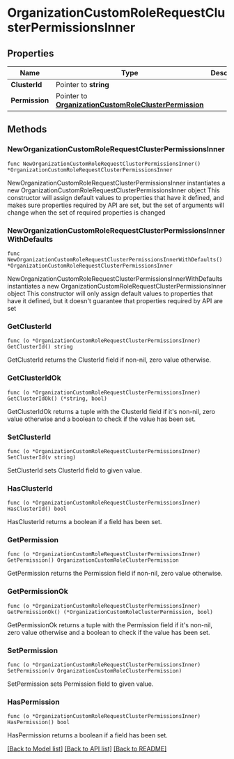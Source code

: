 # OrganizationCustomRoleRequestClusterPermissionsInner

## Properties

Name | Type | Description | Notes
------------ | ------------- | ------------- | -------------
**ClusterId** | Pointer to **string** |  | [optional] 
**Permission** | Pointer to [**OrganizationCustomRoleClusterPermission**](OrganizationCustomRoleClusterPermission.md) |  | [optional] 

## Methods

### NewOrganizationCustomRoleRequestClusterPermissionsInner

`func NewOrganizationCustomRoleRequestClusterPermissionsInner() *OrganizationCustomRoleRequestClusterPermissionsInner`

NewOrganizationCustomRoleRequestClusterPermissionsInner instantiates a new OrganizationCustomRoleRequestClusterPermissionsInner object
This constructor will assign default values to properties that have it defined,
and makes sure properties required by API are set, but the set of arguments
will change when the set of required properties is changed

### NewOrganizationCustomRoleRequestClusterPermissionsInnerWithDefaults

`func NewOrganizationCustomRoleRequestClusterPermissionsInnerWithDefaults() *OrganizationCustomRoleRequestClusterPermissionsInner`

NewOrganizationCustomRoleRequestClusterPermissionsInnerWithDefaults instantiates a new OrganizationCustomRoleRequestClusterPermissionsInner object
This constructor will only assign default values to properties that have it defined,
but it doesn't guarantee that properties required by API are set

### GetClusterId

`func (o *OrganizationCustomRoleRequestClusterPermissionsInner) GetClusterId() string`

GetClusterId returns the ClusterId field if non-nil, zero value otherwise.

### GetClusterIdOk

`func (o *OrganizationCustomRoleRequestClusterPermissionsInner) GetClusterIdOk() (*string, bool)`

GetClusterIdOk returns a tuple with the ClusterId field if it's non-nil, zero value otherwise
and a boolean to check if the value has been set.

### SetClusterId

`func (o *OrganizationCustomRoleRequestClusterPermissionsInner) SetClusterId(v string)`

SetClusterId sets ClusterId field to given value.

### HasClusterId

`func (o *OrganizationCustomRoleRequestClusterPermissionsInner) HasClusterId() bool`

HasClusterId returns a boolean if a field has been set.

### GetPermission

`func (o *OrganizationCustomRoleRequestClusterPermissionsInner) GetPermission() OrganizationCustomRoleClusterPermission`

GetPermission returns the Permission field if non-nil, zero value otherwise.

### GetPermissionOk

`func (o *OrganizationCustomRoleRequestClusterPermissionsInner) GetPermissionOk() (*OrganizationCustomRoleClusterPermission, bool)`

GetPermissionOk returns a tuple with the Permission field if it's non-nil, zero value otherwise
and a boolean to check if the value has been set.

### SetPermission

`func (o *OrganizationCustomRoleRequestClusterPermissionsInner) SetPermission(v OrganizationCustomRoleClusterPermission)`

SetPermission sets Permission field to given value.

### HasPermission

`func (o *OrganizationCustomRoleRequestClusterPermissionsInner) HasPermission() bool`

HasPermission returns a boolean if a field has been set.


[[Back to Model list]](../README.md#documentation-for-models) [[Back to API list]](../README.md#documentation-for-api-endpoints) [[Back to README]](../README.md)


